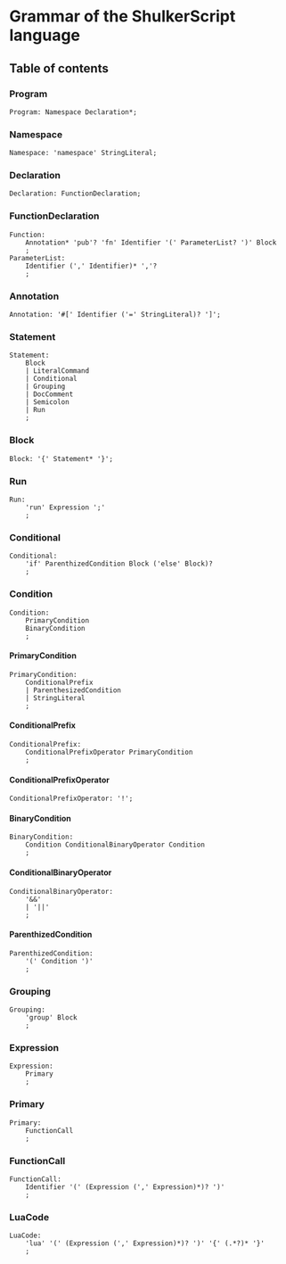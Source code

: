 # Grammar of the ShulkerScript language

## Table of contents

### Program
```ebnf
Program: Namespace Declaration*;
```

### Namespace
```ebnf
Namespace: 'namespace' StringLiteral;
```

### Declaration
```ebnf
Declaration: FunctionDeclaration;
```

### FunctionDeclaration
```ebnf
Function:
    Annotation* 'pub'? 'fn' Identifier '(' ParameterList? ')' Block
    ;
ParameterList:
    Identifier (',' Identifier)* ','?  
    ;
```

### Annotation
```ebnf
Annotation: '#[' Identifier ('=' StringLiteral)? ']';
```

### Statement
```ebnf
Statement:
    Block
    | LiteralCommand
    | Conditional
    | Grouping
    | DocComment
    | Semicolon
    | Run
    ;
```

### Block
```ebnf	
Block: '{' Statement* '}';
```

### Run
```ebnf
Run:
    'run' Expression ';'
    ;
```

### Conditional
```ebnf
Conditional:
    'if' ParenthizedCondition Block ('else' Block)?
    ;
```

### Condition
```ebnf
Condition:
    PrimaryCondition
    BinaryCondition
    ;
```

#### PrimaryCondition
```ebnf
PrimaryCondition:
    ConditionalPrefix
    | ParenthesizedCondition
    | StringLiteral
    ;
```

#### ConditionalPrefix
```ebnf
ConditionalPrefix:
    ConditionalPrefixOperator PrimaryCondition
    ;
```

#### ConditionalPrefixOperator
``` ebnf
ConditionalPrefixOperator: '!';
```

#### BinaryCondition
``` ebnf
BinaryCondition:
    Condition ConditionalBinaryOperator Condition
    ;
```

#### ConditionalBinaryOperator
``` ebnf
ConditionalBinaryOperator:
    '&&'
    | '||'
    ;
```

#### ParenthizedCondition
```ebnf
ParenthizedCondition:
    '(' Condition ')'
    ;
```


### Grouping
``` ebnf
Grouping:
    'group' Block
    ;
```

### Expression
```ebnf
Expression:
    Primary
    ;
```

### Primary
```ebnf
Primary:
    FunctionCall
    ;
```

### FunctionCall
```ebnf
FunctionCall:
    Identifier '(' (Expression (',' Expression)*)? ')'
    ;
```

### LuaCode
```ebnf
LuaCode:
    'lua' '(' (Expression (',' Expression)*)? ')' '{' (.*?)* '}'
    ;
```